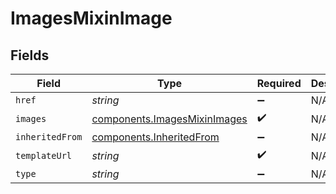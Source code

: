# ImagesMixinImage


## Fields

| Field                                                                        | Type                                                                         | Required                                                                     | Description                                                                  |
| ---------------------------------------------------------------------------- | ---------------------------------------------------------------------------- | ---------------------------------------------------------------------------- | ---------------------------------------------------------------------------- |
| `href`                                                                       | *string*                                                                     | :heavy_minus_sign:                                                           | N/A                                                                          |
| `images`                                                                     | [components.ImagesMixinImages](../../models/components/imagesmixinimages.md) | :heavy_check_mark:                                                           | N/A                                                                          |
| `inheritedFrom`                                                              | [components.InheritedFrom](../../models/components/inheritedfrom.md)         | :heavy_minus_sign:                                                           | N/A                                                                          |
| `templateUrl`                                                                | *string*                                                                     | :heavy_check_mark:                                                           | N/A                                                                          |
| `type`                                                                       | *string*                                                                     | :heavy_minus_sign:                                                           | N/A                                                                          |